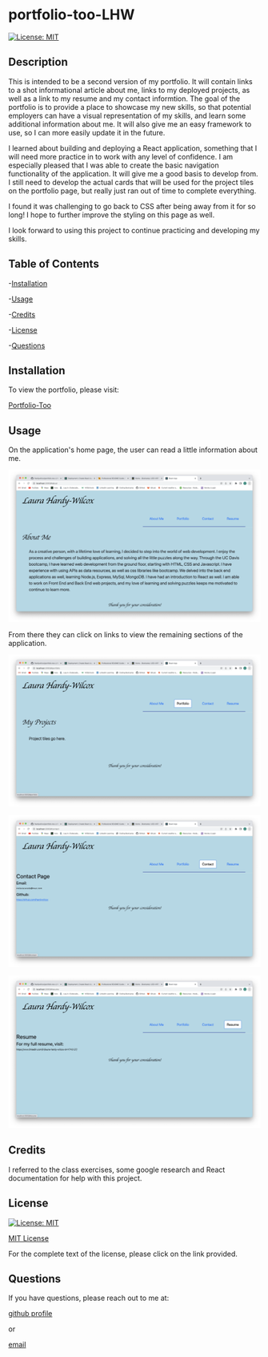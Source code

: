 # portfolio-too-LHW

[![License: MIT](https://img.shields.io/badge/License-MIT-yellow.svg)](https://opensource.org/licenses/MIT)

## Description

This is intended to be a second version of my portfolio.  It will contain links to a shot informational article about me, links to my deployed projects, as well as a link to my resume and my contact informtion.  The goal of the portfolio is to provide a place to showcase my new skills, so that potential employers can have a visual representation of my skills, and learn some additional information about me.  It will also give me an easy framework to use, so I can more easily update it in the future.

I learned about building and deploying a React application, something that I will need more practice in to work with any level of confidence.  I am especially pleased that I was able to create the basic navigation functionality of the application.  It will give me a good basis to develop from.  I still need to develop the actual cards that will be used for the project tiles on the portfolio page, but really just ran out of time to complete everything.

I found it was challenging to go back to CSS after being away from it for so long!  I hope to further improve the styling on this page as well.

I look forward to using this project to continue practicing and developing my skills.

## Table of Contents

-[Installation](#Installation)

-[Usage](#Usage)

-[Credits](#Credits)

-[License](#License)

-[Questions](#Questions)

## Installation

To view the portfolio, please visit:

[Portfolio-Too]()

## Usage

 On the application's home page, the user can read a little information about me.

 ![Home-Page](/portfolio-too/assets/Home-Page.png)

 From there they can click on links to view the remaining sections of the application.

 ![Portfolio](/portfolio-too/assets/Portfolio.png)

 ![Contact](/portfolio-too/assets/Contact.png)

 ![Resume](/portfolio-too/assets/Resume.png) 
 
## Credits

I referred to the class exercises, some google research and React documentation for help with this project.

## License

[![License: MIT](https://img.shields.io/badge/License-MIT-yellow.svg)](https://opensource.org/licenses/MIT)
 
[MIT License](https://opensource.org/license/mit-0/)
 
For the complete text of the license, please click on the link provided.

## Questions

If you have questions, please reach out to me at:

[github profile](github.com/lhardywilcox)

or

[email](motacycaryda@mac.com)